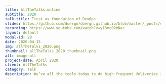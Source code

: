 ```yaml
---
title: AllTheTalks.online
subtitle: 2020
talk-title: Trust as foundation of DevOps
slides: https://github.com/doergn/doergn.github.io/blob/master/_posts/slides/TrustAsFoundationOfDevOps_AllTheTalks.pdf
recording: https://www.youtube.com/watch?v=y13mc02mNac
layout: default
modal-id: 28
date: 2020-04-15
img: allTheTalks_2020.png
thumbnail: allTheTalks_2020_thumbnail.png
alt: image-alt
project-date: April 2020
client: AllTheTalks
category: Talk
description: We’ve all the tools today to do high frequent deliveries in high quality. Yet many team struggle with getting into fast feedback loops with their customers, as their culture is not fast and responsive enough. Trust can help, as trust makes a team fast. We need to make trust the foundation of DevOps. DevOps requires a cultural change. But how can a DevOps transformation work (esp. in large enterprises)? Observing many teams at several occasions, Dirk noticed that trust can be seen as the foundation of DevOps. Giving examples and concrete actions, this talk shows you how to foster trust in your team, so that applying DevOps becomes a success. The talk tries to explain the science behind trust, and how this knowledge can be applied to help us to understand how we can foster trust in a team
---
```

